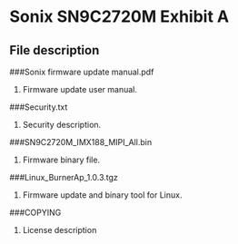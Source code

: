 Sonix SN9C2720M Exhibit A
===================================
File description
-----------------------------------  
###Sonix firmware update manual.pdf
1. Firmware update user manual.

###Security.txt
1. Security description.

###SN9C2720M_IMX188_MIPI_All.bin
1. Firmware binary file.

###Linux_BurnerAp_1.0.3.tgz
1. Firmware update and binary tool for Linux.

###COPYING
1.  License description
